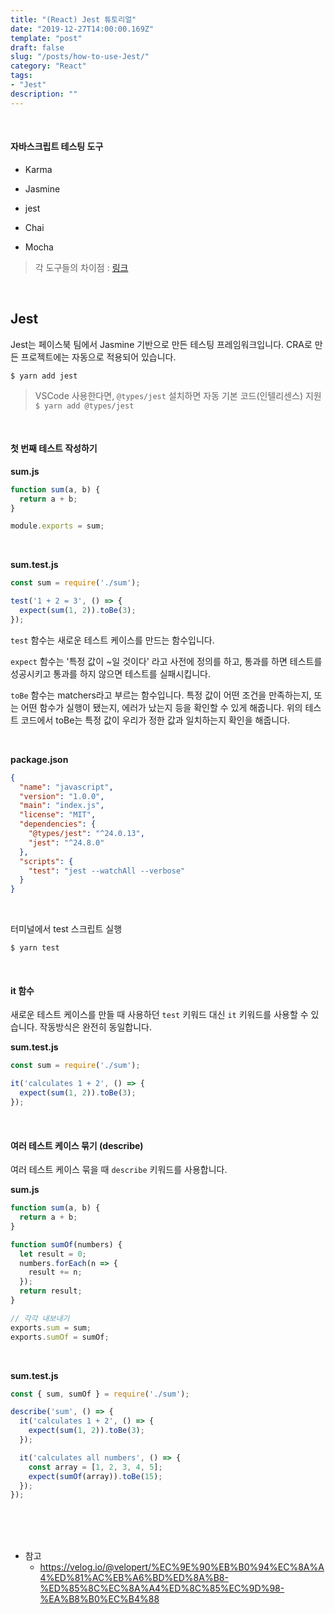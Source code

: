 ```yaml
---
title: "(React) Jest 튜토리얼"
date: "2019-12-27T14:00:00.169Z"
template: "post"
draft: false
slug: "/posts/how-to-use-Jest/"
category: "React"
tags:
- "Jest"
description: ""
---
```


<br>

#### 자바스크립트 테스팅 도구

- Karma

- Jasmine

- jest

- Chai

- Mocha

> 각 도구들의 차이점 : [링크](https://medium.com/welldone-software/an-overview-of-javascript-testing-in-2019-264e19514d0a)

<br>

## Jest

Jest는 페이스북 팀에서 Jasmine 기반으로 만든 테스팅 프레임워크입니다. CRA로 만든 프로젝트에는 자동으로 적용되어 있습니다.

`$ yarn add jest`

> VSCode 사용한다면, `@types/jest` 설치하면 자동 기본 코드(인텔리센스) 지원
> `$ yarn add @types/jest`

<br>

#### 첫 번째 테스트 작성하기

**sum.js**

``` JavaScript
function sum(a, b) {
  return a + b;
}

module.exports = sum;
```

<br>

**sum.test.js**

``` JavaScript
const sum = require('./sum');

test('1 + 2 = 3', () => {
  expect(sum(1, 2)).toBe(3);
});
```

`test` 함수는 새로운 테스트 케이스를 만드는 함수입니다.

`expect` 함수는 '특정 값이 ~일 것이다' 라고 사전에 정의를 하고, 통과를 하면 테스트를 성공시키고 통과를 하지 않으면 테스트를 실패시킵니다.

`toBe` 함수는 matchers라고 부르는 함수입니다. 특정 값이 어떤 조건을 만족하는지, 또는 어떤 함수가 실행이 됐는지, 에러가 났는지 등을 확인할 수 있게 해줍니다. 위의 테스트 코드에서 toBe는 특정 값이 우리가 정한 값과 일치하는지 확인을 해줍니다.

<br>

**package.json**

``` json
{
  "name": "javascript",
  "version": "1.0.0",
  "main": "index.js",
  "license": "MIT",
  "dependencies": {
    "@types/jest": "^24.0.13",
    "jest": "^24.8.0"
  },
  "scripts": {
    "test": "jest --watchAll --verbose"
  }
}
```

<br>

터미널에서 test 스크립트 실행

`$ yarn test`

<br>

#### it 함수

새로운 테스트 케이스를 만들 때 사용하던 `test` 키워드 대신 `it` 키워드를 사용할 수 있습니다. 작동방식은 완전히 동일합니다.

**sum.test.js**

``` JavaScript
const sum = require('./sum');

it('calculates 1 + 2', () => {
  expect(sum(1, 2)).toBe(3);
});
```

<br>

#### 여러 테스트 케이스 묶기 (describe)

여러 테스트 케이스 묶을 때 `describe` 키워드를 사용합니다.

**sum.js**

``` JavaScript
function sum(a, b) {
  return a + b;
}

function sumOf(numbers) {
  let result = 0;
  numbers.forEach(n => {
    result += n;
  });
  return result;
}

// 각각 내보내기
exports.sum = sum;
exports.sumOf = sumOf;
```

<br>

**sum.test.js**

``` JavaScript
const { sum, sumOf } = require('./sum');

describe('sum', () => {
  it('calculates 1 + 2', () => {
    expect(sum(1, 2)).toBe(3);
  });

  it('calculates all numbers', () => {
    const array = [1, 2, 3, 4, 5];
    expect(sumOf(array)).toBe(15);
  });
});
```

<br>


<br>
<br>

- 참고
  - https://velog.io/@velopert/%EC%9E%90%EB%B0%94%EC%8A%A4%ED%81%AC%EB%A6%BD%ED%8A%B8-%ED%85%8C%EC%8A%A4%ED%8C%85%EC%9D%98-%EA%B8%B0%EC%B4%88
